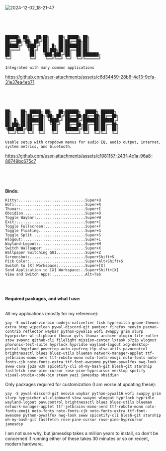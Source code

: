 
![2024-12-02_18-21-47](https://github.com/user-attachments/assets/f23dc60a-cd08-4ec3-87f4-ded62490a13e)

<br />
<br />
<br />

```
██████╗ ██╗   ██╗██╗    ██╗ █████╗ ██╗     
██╔══██╗╚██╗ ██╔╝██║    ██║██╔══██╗██║     
██████╔╝ ╚████╔╝ ██║ █╗ ██║███████║██║     
██╔═══╝   ╚██╔╝  ██║███╗██║██╔══██║██║     
██║        ██║   ╚███╔███╔╝██║  ██║███████╗
╚═╝        ╚═╝    ╚══╝╚══╝ ╚═╝  ╚═╝╚══════╝

Integrated with many common applications
```


https://github.com/user-attachments/assets/c6d34459-28b6-4e13-9cfa-31e37ea4eb71



<br />
<br />
<br />

```
██╗    ██╗ █████╗ ██╗   ██╗██████╗  █████╗ ██████╗ 
██║    ██║██╔══██╗╚██╗ ██╔╝██╔══██╗██╔══██╗██╔══██╗
██║ █╗ ██║███████║ ╚████╔╝ ██████╔╝███████║██████╔╝
██║███╗██║██╔══██║  ╚██╔╝  ██╔══██╗██╔══██║██╔══██╗
╚███╔███╔╝██║  ██║   ██║   ██████╔╝██║  ██║██║  ██║
 ╚══╝╚══╝ ╚═╝  ╚═╝   ╚═╝   ╚═════╝ ╚═╝  ╚═╝╚═╝  ╚═╝
                                                   
Usable setup with dropdown menus for audio EQ, audio output, internet, system metrics, and bluetooth.
```

https://github.com/user-attachments/assets/c1081157-243f-4c1a-96a8-88749bc675c7


<br />
<br />
<br />

**Binds:**

```
Kitty:..............................Super+Q
Wofi:...............................Super+R
Thunar:.............................Super+E
Obsidian............................Super+O
Toggle Waybar:......................Super+W
Exit:...............................Super+C
Toggle Fullscreen:..................Super+F
Toggle Floating.....................Super+G
Toggle Split........................Super+S
Wlogout:............................Super+L
Wayland-Logout:.....................Super+M
Switch Wallpaper:...................Super+X
Wallpaper Switching GUI.............Super+Z
Screenshot:.........................Super+Shift+S
Pick Color:.........................Super+Alt+Shift+S
Switch to [X] Workspace:............Super+[X]
Send Application to [X] Workspace:..Super+Shift+[X]
View and Switch Apps:...............Alt+Tab
```

<br />
<br />

**Required packages, and what I use:**

<br />
All my applications (mostly for my reference):

```
yay -S mullvad-vin-bin nodejs-nativefier fish hyprswitch gnome-themes-extra btop wipeclean pywal-discord-git pamixer firefox neovim pacman-contrib reflector waybar python-pywal16 wofi swappy grim slurp hyprpicker wl-clipboard thunar gvfs thunar-archive-plugin file-roller stow swaync github-cli filelight mission-center lxtask p7zip wlogout phoronix-test-suite hyprlock hypridle wayland-logout xdg-desktop-portal-hyprland powertop auto-cpufreq tlp alsa-utils pavucontrol brightnessctl bluez bluez-utils blueman network-manager-applet ttf-jetbrains-mono-nerd ttf-roboto-mono noto-fonts-emoji noto-fonts noto-fonts-cjk noto-fonts-extra ttf-font-awesome python-pywalfox nwg-look swww cava jp2a w3m spicetify-cli oh-my-bash-git blesh-git starship fastfetch rose-pine-cursor rose-pine-hyprcursor vesktop spotify visual-studio-code-bin steam yazi jamesdsp obsidian
```

Only packages required for customization (I am worse at updating these):

```
yay -S pywal-discord-git neovim waybar python-pywal16 wofi swappy grim slurp hyprpicker wl-clipboard stow swaync wlogout hyprlock hypridle wayland-logout pavucontrol brightnessctl bluez bluez-utils blueman network-manager-applet ttf-jetbrains-mono-nerd ttf-roboto-mono noto-fonts-emoji noto-fonts noto-fonts-cjk noto-fonts-extra ttf-font-awesome python-pywalfox nwg-look swww spicetify-cli blesh-git starship oh-my-bash-git fastfetch rose-pine-cursor rose-pine-hyprcursor jamesdsp
```

I am not sure why, but jamesdsp takes a million years to install, so don't be concerned if running either of these takes 30 minutes or so on recent, modern hardware.
